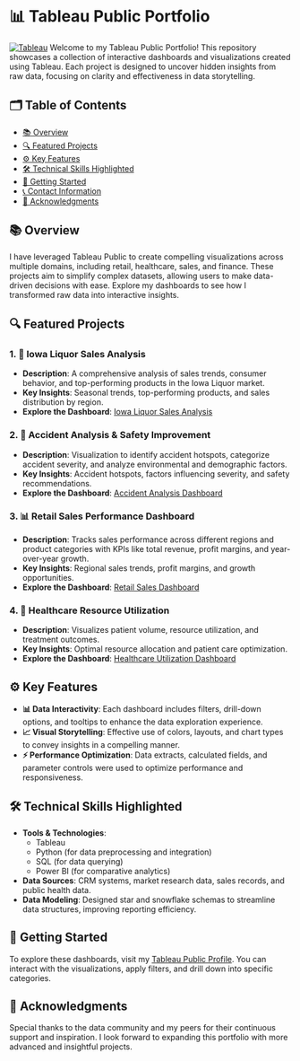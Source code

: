 # 📊 Tableau Public Portfolio

[![Tableau](https://img.shields.io/badge/Tableau-E97627?style=for-the-badge&logo=tableau&logoColor=white)](https://public.tableau.com/app/profile/dev.mithunisvar/vizzes) 
Welcome to my Tableau Public Portfolio! This repository showcases a collection of interactive dashboards and visualizations created using Tableau. Each project is designed to uncover hidden insights from raw data, focusing on clarity and effectiveness in data storytelling.

## 🗂️ Table of Contents

- [📚 Overview](#-overview)
- [🔍 Featured Projects](#-featured-projects)
- [⚙️ Key Features](#-key-features)
- [🛠️ Technical Skills Highlighted](#-technical-skills-highlighted)
- [🚀 Getting Started](#-getting-started)
- [📞 Contact Information](#-contact-information)
- [👏 Acknowledgments](#-acknowledgments)

## 📚 Overview

I have leveraged Tableau Public to create compelling visualizations across multiple domains, including retail, healthcare, sales, and finance. These projects aim to simplify complex datasets, allowing users to make data-driven decisions with ease. Explore my dashboards to see how I transformed raw data into interactive insights.

## 🔍 Featured Projects

### 1. 🛒 **Iowa Liquor Sales Analysis**
- **Description**: A comprehensive analysis of sales trends, consumer behavior, and top-performing products in the Iowa Liquor market.
- **Key Insights**: Seasonal trends, top-performing products, and sales distribution by region.
- **Explore the Dashboard**: [Iowa Liquor Sales Analysis](https://public.tableau.com/app/profile/dev.mithunisvar/viz/IowaLiquorSales_17237708067000/Dashboard1)

### 2. 🚦 **Accident Analysis & Safety Improvement**
- **Description**: Visualization to identify accident hotspots, categorize accident severity, and analyze environmental and demographic factors.
- **Key Insights**: Accident hotspots, factors influencing severity, and safety recommendations.
- **Explore the Dashboard**: [Accident Analysis Dashboard](https://public.tableau.com/app/profile/dev.mithunisvar/viz/USARoadAccidents2017to2023/Dashboard2)

### 3. 📊 **Retail Sales Performance Dashboard**
- **Description**: Tracks sales performance across different regions and product categories with KPIs like total revenue, profit margins, and year-over-year growth.
- **Key Insights**: Regional sales trends, profit margins, and growth opportunities.
- **Explore the Dashboard**: [Retail Sales Dashboard](https://public.tableau.com/views/RetailSalesPerformance/)

### 4. 🏥 **Healthcare Resource Utilization**
- **Description**: Visualizes patient volume, resource utilization, and treatment outcomes.
- **Key Insights**: Optimal resource allocation and patient care optimization.
- **Explore the Dashboard**: [Healthcare Utilization Dashboard](https://public.tableau.com/views/HealthcareResourceUtilization/)

## ⚙️ Key Features

- **📊 Data Interactivity**: Each dashboard includes filters, drill-down options, and tooltips to enhance the data exploration experience.
- **📈 Visual Storytelling**: Effective use of colors, layouts, and chart types to convey insights in a compelling manner.
- **⚡ Performance Optimization**: Data extracts, calculated fields, and parameter controls were used to optimize performance and responsiveness.

## 🛠️ Technical Skills Highlighted

- **Tools & Technologies**: 
  - Tableau
  - Python (for data preprocessing and integration)
  - SQL (for data querying)
  - Power BI (for comparative analytics)
- **Data Sources**: CRM systems, market research data, sales records, and public health data.
- **Data Modeling**: Designed star and snowflake schemas to streamline data structures, improving reporting efficiency.

## 🚀 Getting Started

To explore these dashboards, visit my [Tableau Public Profile](https://public.tableau.com/app/profile/dev.mithunisvar/vizzes). You can interact with the visualizations, apply filters, and drill down into specific categories.

## 👏 Acknowledgments

Special thanks to the data community and my peers for their continuous support and inspiration. I look forward to expanding this portfolio with more advanced and insightful projects.
